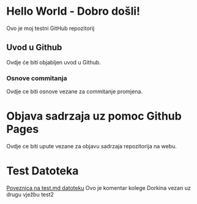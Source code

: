 # Hello  World - Dobro došli!
Ovo je moj testni GitHub repozitorij

## Uvod u Github

Ovdje će biti objabljen uvod u Github.

### Osnove commitanja

Ovdje ce biti osnove vezane za commitanje promjena.

# Objava sadrzaja uz pomoc Github Pages

Ovdje ce biti upute vezane za objavu sadrzaja repozitorija na webu.


# Test Datoteka 

[Poveznica na test.md datoteku](test.md)
Ovo je komentar kolege Dorkina vezan uz drugu vježbu
test2
